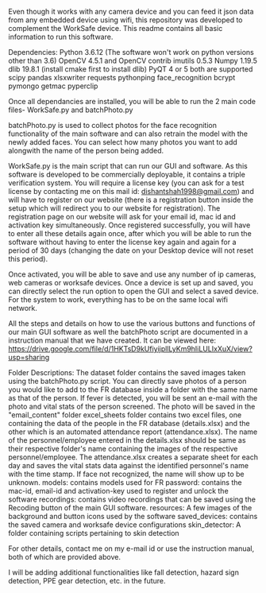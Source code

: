 Even though it works with any camera device and you can feed it json data from any embedded device using wifi, this repository was developed to complement the WorkSafe device. This readme contains all basic information to run this software.

Dependencies:
Python 3.6.12 (The software won't work on python versions other than 3.6)
OpenCV 4.5.1 and OpenCV contrib
imutils 0.5.3
Numpy 1.19.5
dlib 19.8.1 (install cmake first to install dlib)
PyQT 4 or 5 both are supported
scipy
pandas
xlsxwriter
requests
pythonping
face_recognition
bcrypt
pymongo
getmac
pyperclip

Once all dependancies are installed, you will be able to run the 2 main code files- WorkSafe.py and batchPhoto.py

batchPhoto.py is used to collect photos for the face recognition functionality of the main software and can also retrain the model with the newly added faces. You can select how many photos you want to add alongwith the name of the person being added.

WorkSafe.py is the main script that can run our GUI and software. As this software is developed to be commercially deployable, it contains a triple verification system. You will require a license key (you can ask for a test license by contacting me on this mail id: dishantshah1998@gmail.com) and will have to register on our website (there is a registration button inside the setup which will redirect you to our website for registration). The registration page on our website will ask for your email id, mac id and activation key simultaneously. Once registered successfully, you will have to enter all these details again once, after which you will be able to run the software without having to enter the license key again and again for a period of 30 days (changing the date on your Desktop device will not reset this period). 

Once activated, you will be able to save and use any number of ip cameras, web cameras or worksafe devices. Once a device is set up and saved, you can directly select the run option to open the GUI and select a saved device. For the system to work, everything has to be on the same local wifi network.

All the steps and details on how to use the various buttons and functions of our main GUI software as well the batchPhoto script are documented in a instruction manual that we have created. It can be viewed here: https://drive.google.com/file/d/1HKTsD9kUfiyijpllLyKm9hIiLULIxXuX/view?usp=sharing

Folder Descriptions:
The dataset folder contains the saved images taken using the batchPhoto.py script. You can directly save photos of a person you would like to add to the FR database inside a folder with the same name as that of the person. 
If fever is detected, you will be sent an e-mail with the photo and vital stats of the person screened. The photo will be saved in the "email_content" folder
excel_sheets folder contains two excel files, one containing the data of the people in the FR database (details.xlsx) and the other which is an automated attendance report (attendance.xlsx). The name of the personnel/employee entered in the details.xlsx should be same as their respective folder's name containing the images of the respective personnel/employee. The attendance.xlsx creates a separate sheet for each day and saves the vital stats data against the identified personnel's name with the time stamp. If face not recognized, the name will show up to be unknown.
models: contains models used for FR
password: contains the mac-id, email-id and activation-key used to register and unlock the software
recordings: contains video recordings that can be saved using the Recoding button of the main GUI software. 
resources: A few images of the background and button icons used by the software
saved_devices: contains the saved camera and worksafe device configurations
skin_detector: A folder containing scripts pertaining to skin detection

For other details, contact me on my e-mail id or use the instruction manual, both of which are provided above.

I will be adding additional functionalities like fall detection, hazard sign detection, PPE gear detection, etc. in the future. 



